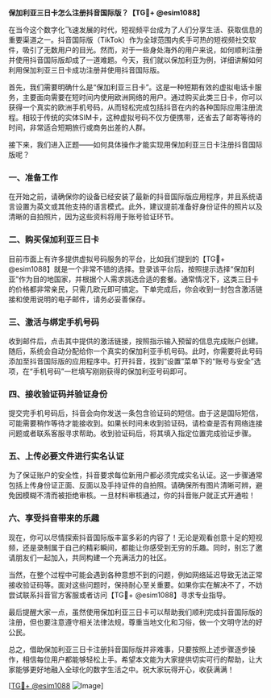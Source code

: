 **保加利亚三日卡怎么注册抖音国际版？【TG💪+ @esim1088】**

在当今这个数字化飞速发展的时代，短视频平台成为了人们分享生活、获取信息的重要渠道之一。抖音国际版（TikTok）作为全球范围内炙手可热的短视频社交软件，吸引了无数用户的目光。然而，对于一些身处海外的用户来说，如何顺利注册并使用抖音国际版却成了一道难题。今天，我们就以保加利亚为例，详细讲解如何利用保加利亚三日卡成功注册并使用抖音国际版。

首先，我们需要明确什么是“保加利亚三日卡”。这是一种短期有效的虚拟电话卡服务，主要面向需要在短时间内使用欧洲网络的用户。通过购买此类三日卡，你可以获得一个真实的欧洲手机号码，从而轻松完成包括抖音在内的各种国际应用注册流程。相较于传统的实体SIM卡，这种虚拟号码不仅方便携带，还省去了邮寄等待的时间，非常适合短期旅行或商务出差的人群。

接下来，我们进入正题——如何具体操作才能实现用保加利亚三日卡注册抖音国际版呢？

### **一、准备工作**
在开始之前，请确保你的设备已经安装了最新的抖音国际版应用程序，并且系统语言设置为英文或其他支持的语言模式。此外，建议提前准备好身份证件的照片以及清晰的自拍照片，因为这些资料将用于账号验证环节。

### **二、购买保加利亚三日卡**
目前市面上有许多提供虚拟号码服务的平台，比如我们提到的【TG💪+ @esim1088】就是一个非常不错的选择。登录该平台后，按照提示选择“保加利亚”作为目的地国家，并根据个人需求挑选合适的套餐。通常情况下，这类三日卡的价格都非常亲民，只需几欧元即可搞定。下单完成后，你会收到一封包含激活链接和使用说明的电子邮件，请务必妥善保存。

### **三、激活与绑定手机号码**
收到邮件后，点击其中提供的激活链接，按照指示输入预留的信息完成账户创建。随后，系统会自动分配给你一个真实的保加利亚手机号码。此时，你需要将此号码添加至抖音国际版的应用程序中。打开抖音，找到“设置”菜单下的“账号与安全”选项，在“手机号码”一栏填写刚刚获得的保加利亚号码即可。

### **四、接收验证码并验证身份**
提交完手机号码后，抖音会向你发送一条包含验证码的短信。由于这是国际短信，可能需要稍作等待才能接收到。如果长时间未收到验证码，请检查是否有网络连接问题或者联系客服寻求帮助。收到验证码后，将其填入指定位置完成验证步骤。

### **五、上传必要文件进行实名认证**
为了保证账户的安全性，抖音要求每位新用户都必须完成实名认证。这一步骤通常包括上传身份证正面、反面以及手持证件的自拍照。请确保所有图片清晰可辨，避免因模糊不清而被拒绝审核。一旦材料审核通过，你的抖音账户就正式开通啦！

### **六、享受抖音带来的乐趣**
现在，你可以尽情探索抖音国际版丰富多彩的内容了！无论是观看创意十足的短视频，还是录制属于自己的精彩瞬间，都能让你感受到无穷的乐趣。同时，别忘了邀请朋友们一起加入，共同构建一个充满活力的社区。

当然，在整个过程中可能会遇到各种意想不到的问题，例如网络延迟导致无法正常接收验证码等。面对这些问题时，保持耐心至关重要。如果你实在解决不了，不妨尝试联系抖音官方客服或者访问【TG💪+ @esim1088】寻求专业指导。

最后提醒大家一点，虽然使用保加利亚三日卡可以帮助我们顺利完成抖音国际版的注册，但也要注意遵守相关法律法规，尊重当地文化和习俗，做一个文明守法的好公民。

总之，借助保加利亚三日卡注册抖音国际版并非难事，只要按照上述步骤逐步操作，相信每位用户都能够轻松上手。希望本文能为大家提供切实可行的帮助，让大家能够更好地融入全球化的数字生活之中。祝大家玩得开心，收获满满！

[[TG💪+ @esim1088](https://t.me/s/esim1088) ![Image](https://i.postimg.cc/4NQfJmqS/Snipaste-2025-05-13-00-14-12.png)]